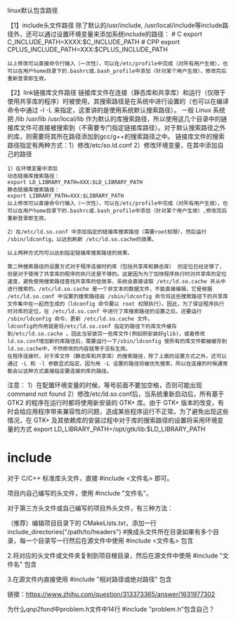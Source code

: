 















linux默认包含路径


【1】include头文件路径
    除了默认的/usr/include, /usr/local/include等include路径外，还可以通过设置环境变量来添加系统include的路径：
    # C
    export C_INCLUDE_PATH=XXXX:$C_INCLUDE_PATH
    # CPP
    export CPLUS_INCLUDE_PATH=XXX:$CPLUS_INCLUDE_PATH
    
    以上修改可以直接命令行输入（一次性），可以在/etc/profile中完成（对所有用户生效），也可以在用户home目录下的.bashrc或.bash_profile中添加（针对某个用户生效），修改完后重新登录即生效。

【2】link链接库文件路径
    链接库文件在连接（静态库和共享库）和运行（仅限于使用共享库的程序）时被使用，其搜索路径是在系统中进行设置的（也可以在编译命令中通过 -l  -L 来指定，这里讲的是使用系统默认搜索路径）。
    一般 Linux 系统把 /lib  /usr/lib  /usr/local/lib 作为默认的库搜索路径，所以使用这几个目录中的链接库文件可直接被搜索到（不需要专门指定链接库路径）。对于默认搜索路径之外的库，则需要将其所在路径添加到gcc/g++的搜索路径之中。
    链接库文件的搜索路径指定有两种方式：1）修改/etc/so.ld.conf   2）修改环境变量，在其中添加自己的路径
    
    1）在环境变量中添加
    动态链接库搜索路径：
    export LD_LIBRARY_PATH=XXX:$LD_LIBRARY_PATH
    静态链接库搜索路径：
    export LIBRARY_PATH=XXX:$LIBRARY_PATH
    以上修改可以直接命令行输入（一次性），可以在/etc/profile中完成（对所有用户生效），也可以在用户home目录下的.bashrc或.bash_profile中添加（针对某个用户生效）,修改完后重新登录即生效。

    2）在/etc/ld.so.conf 中添加指定的链接库搜索路径（需要root权限），然后运行 /sbin/ldconfig，以达到刷新 /etc/ld.so.cache的效果。
    
    以上两种方式均可以达到指定链接库搜索路径的效果。
    
    第二种搜索路径的设置方式对于程序连接时的库（包括共享库和静态库） 的定位已经足够了，但是对于使用了共享库的程序的执行还是不够的。这是因为为了加快程序执行时对共享库的定位速度，避免使用搜索路径查找共享库的低效率，系统会直接读取 /etc/ld.so.cache 并从中进行搜索的。/etc/ld.so.cache 是一个非文本的数据文件，不能直接编辑，它是根据 /etc/ld.so.conf 中设置的搜索路径由 /sbin/ldconfig 命令将这些搜索路径下的共享库文件集中在一起而生成的（ldconfig 命令要以 root 权限执行）。因此，为了保证程序执行时对库的定位，在 /etc/ld.so.conf 中进行了库搜索路径的设置之后，还要运行 /sbin/ldconfig 命令，更新 /etc/ld.so.cache 文件。
    ldconfig的作用就是将/etc/ld.so.conf 指定的路径下的库文件缓存到/etc/ld.so.cache 。因此当安装完一些库文件(例如刚安装好glib)，或者修改ld.so.conf增加新的库路径后，需要运行一下/sbin/ldconfig 使所有的库文件都被缓存到ld.so.cache中，不然修改的内容就等于没有生效。
    在程序连接时，对于库文件（静态库和共享库）的搜索路径，除了上面的设置方式之外，还可以通过 -L 和 -l 参数显式指定。因为用 -L 设置的路径将被优先搜索，所以在连接的时候通常都会以这种方式直接指定要连接的库的路径。

注意：
    1）在配置环境变量的时候，等号前面不要加空格，否则可能出现 command not found
    2）修改/etc/ld.so.conf后，当系统重新启动后，所有基于 GTK2 的程序在运行时都将使用新安装的 GTK+ 库。由于 GTK+ 版本的改变，有时会给应用程序带来兼容性的问题，造成某些程序运行不正常。为了避免出现这些情况，在 GTK+ 及其依赖库的安装过程中对于库的搜索路径的设置将采用环境变量的方式
    export LD_LIBRARY_PATH=/opt/gtk/lib:$LD_LIBRARY_PATH
    


# include











对于 C/C++ 标准库头文件，直接 #include <文件名> 即可。

项目内自己编写的头文件，使用 #include "文件名"。 

对于第三方头文件或自己编写的项目外头文件，有三种方法：

（推荐）编辑项目目录下的 CMakeLists.txt，添加一行include_directories("/path/to/headers") #换成头文件所在目录如果有多个目录，每一个目录写一行然后在源文件中使用 #include <文件名> 包含

2.将对应的头文件或文件夹复制到项目根目录，然后在源文件中使用 #include "文件名" 包含

3.在源文件内直接使用 #include "相对路径或绝对路径" 包含


链接：https://www.zhihu.com/question/313373365/answer/1631977302








为什么qnp2fond中problem.h文件中14行 #include "problem.h"包含自己？










